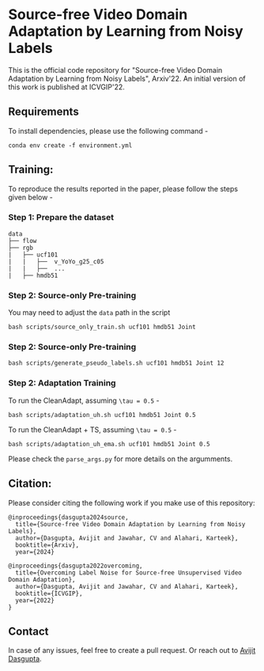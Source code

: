 # Source-free Video Domain Adaptation by Learning from Noisy Labels

This is the official code repository for "Source-free Video Domain Adaptation by
Learning from Noisy Labels", Arxiv'22. An initial version of this work is published at ICVGIP'22.


## Requirements

To install dependencies, please use the following command -

```
conda env create -f environment.yml
```

## Training:

To reproduce the results reported in the paper, please follow the steps given below - 

### Step 1: Prepare the dataset
```
data
├── flow
├── rgb
|   ├── ucf101
|   |   ├──  v_YoYo_g25_c05
|   |   ├──  ...
|   ├── hmdb51
```
### Step 2: Source-only Pre-training
You may need to adjust the <code>data</code> path in the script

```
bash scripts/source_only_train.sh ucf101 hmdb51 Joint
```

### Step 2: Source-only Pre-training

```
bash scripts/generate_pseudo_labels.sh ucf101 hmdb51 Joint 12
```


### Step 2: Adaptation Training
To run the CleanAdapt, assuming <code>\tau = 0.5</code> - 

```
bash scripts/adaptation_uh.sh ucf101 hmdb51 Joint 0.5
```


To run the CleanAdapt + TS, assuming <code>\tau = 0.5</code> - 

```
bash scripts/adaptation_uh_ema.sh ucf101 hmdb51 Joint 0.5
```

Please check the <code>parse_args.py</code> for more details on the argumments. 

## Citation:
Please consider citing the following work if you make use of this repository:
```
@inproceedings{dasgupta2024source,
  title={Source-free Video Domain Adaptation by Learning from Noisy Labels},
  author={Dasgupta, Avijit and Jawahar, CV and Alahari, Karteek},
  booktitle={Arxiv},
  year={2024}

@inproceedings{dasgupta2022overcoming,
  title={Overcoming Label Noise for Source-free Unsupervised Video Domain Adaptation},
  author={Dasgupta, Avijit and Jawahar, CV and Alahari, Karteek},
  booktitle={ICVGIP},
  year={2022}
}
```

## Contact

In case of any issues, feel free to create a pull request. Or reach out to [Avijit Dasgupta](https://avijit9.github.io).
